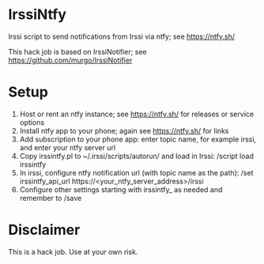 # IrssiNtfy
Irssi script to send notifications from Irssi via ntfy; see https://ntfy.sh/

This hack job is based on IrssiNotifier; see https://github.com/murgo/IrssiNotifier

# Setup
1. Host or rent an ntfy instance; see https://ntfy.sh/ for releases or service options
2. Install ntfy app to your phone; again see https://ntfy.sh/ for links
3. Add subscription to your phone app: enter topic name, for example irssi, and enter your ntfy server url
4. Copy irssintfy.pl to ~/.irssi/scripts/autorun/ and load in Irssi: /script load irssintfy
5. In irssi, configure ntfy notification url (with topic name as the path): /set irssintfy_api_url https://<your_ntfy_server_address>/irssi
6. Configure other settings starting with irssintfy_ as needed and remember to /save

# Disclaimer
This is a hack job. Use at your own risk.

